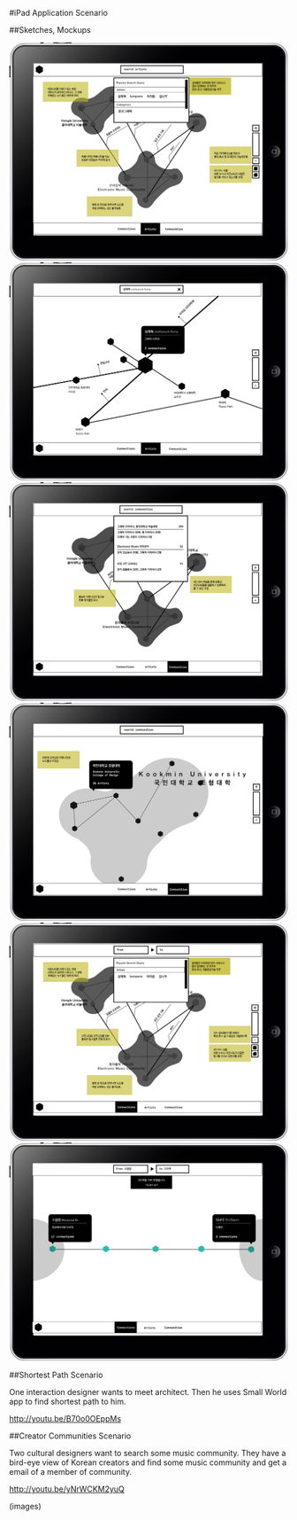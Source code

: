#iPad Application Scenario

##Sketches, Mockups


![Sketches 01](../project_images/03_ipad_apps/creator_screenshot_01.png?raw=true "Sketches 01")
![Sketches 01](../project_images/03_ipad_apps/creator_screenshot_02.png?raw=true "Sketches 01")
![Sketches 01](../project_images/03_ipad_apps/creator_screenshot_03.png?raw=true "Sketches 01")
![Sketches 01](../project_images/03_ipad_apps/creator_screenshot_04.png?raw=true "Sketches 01")
![Sketches 01](../project_images/03_ipad_apps/creator_screenshot_05.png?raw=true "Sketches 01")
![Sketches 01](../project_images/03_ipad_apps/creator_screenshot_06.png?raw=true "Sketches 01")

##Shortest Path Scenario

One interaction designer wants to meet architect. Then he uses Small World app to 
find shortest path to him. 

http://youtu.be/B70o0OEppMs

##Creator Communities Scenario

Two cultural designers want to search some music community. They have a bird-eye view of 
Korean creators and find some music community and get a email of a member of community.

http://youtu.be/yNrWCKM2yuQ

(images)